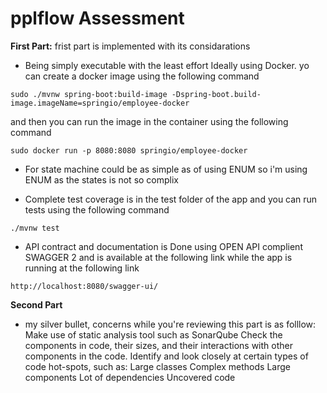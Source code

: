 # pplflow Assessment

**First Part:**
frist part is implemented with its considarations
- Being simply executable with the least effort Ideally using Docker.
 yo can create a docker image using the following command 
 ```
 sudo ./mvnw spring-boot:build-image -Dspring-boot.build-image.imageName=springio/employee-docker
 ```
and then you can run the image in the container using the following command 
```
sudo docker run -p 8080:8080 springio/employee-docker
```
-  For state machine could be as simple as of using ENUM so i'm using ENUM as the states is not so complix 

- Complete test coverage is in the test folder of the app and you can run tests using the following command 
```
./mvnw test
```
- API contract and documentation is Done using OPEN API complient SWAGGER 2 and is available at the following link while the app is running  at the following link
```
http://localhost:8080/swagger-ui/
```
**Second Part**

-  my silver bullet, concerns while you're reviewing this part is as folllow:
    Make use of static analysis tool such as SonarQube
    Check the components in code, their sizes, and their interactions with other components in the code.
        Identify and look closely at certain types of code hot-spots, such as:
        Large classes
        Complex methods
        Large components
        Lot of dependencies
        Uncovered code
